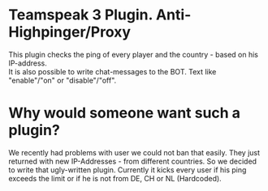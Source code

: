 # Teamspeak 3 Plugin. Anti-Highpinger/Proxy
This plugin checks the ping of every player and the country - based on his IP-address. \
It is also possible to write chat-messages to the BOT. Text like "enable"/"on" or "disable"/"off".

# Why would someone want such a plugin?
We recently had problems with user we could not ban that easily. They just returned with new IP-Addresses - from different countries. So we decided to write that ugly-written plugin.
Currently it kicks every user if his ping exceeds the limit or if he is not from DE, CH or NL (Hardcoded).
